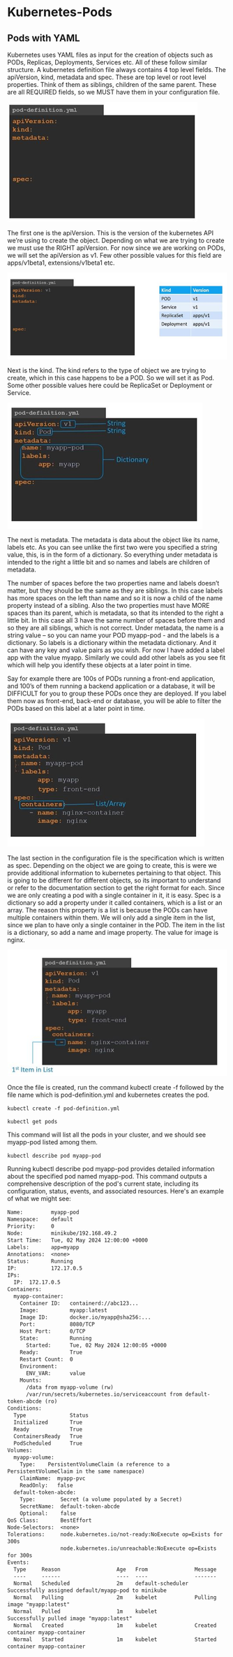 # Kubernetes-Pods

## Pods with YAML

Kubernetes uses YAML files as input for the creation of objects such as PODs, Replicas, Deployments, Services etc. All of these follow similar structure. A kubernetes definition file always contains 4 top level fields. The apiVersion, kind, metadata and spec. These are top level or root level properties. Think of them as siblings, children of the same parent. These are all REQUIRED fields, so we MUST have them in your configuration file.

![alt text](Pod-01.JPG)

The first one is the apiVersion. This is the version of the kubernetes API we’re using to create the object. Depending on what we are trying to create we must use the RIGHT apiVersion. For now since we are working on PODs, we will set the apiVersion as v1. Few other possible values for this field are apps/v1beta1, extensions/v1beta1 etc.

![alt text](Pod-02.JPG)

Next is the kind. The kind refers to the type of object we are trying to create, which in this case happens to be a POD. So we will set it as Pod. Some other possible values here could be ReplicaSet or Deployment or Service.

![alt text](Pod-03.JPG)

The next is metadata. The metadata is data about the object like its name, labels etc. As you can see unlike the first two were you specified a string value, this, is in the form of a dictionary. So everything under metadata is intended to the right a little bit and so names and labels are children of metadata. 

The number of spaces before the two properties name and labels doesn’t matter, but they should be the same as they are siblings. In this case labels has more spaces on the left than name and so it is now a child of the name property instead of a sibling. Also the two properties must have MORE spaces than its parent, which is metadata, so that its intended to the right a little bit. In this case all 3 have the same number of spaces before them and so they are all siblings, which is not correct. Under metadata, the name is a string value – so you can name your POD myapp-pod - and the labels is a dictionary. So labels is a dictionary within the metadata dictionary. And it can have any key and value pairs as you wish. For now I have added a label app with the value myapp. Similarly we could add other labels as you see fit which will help you identify these objects at a later point in time. 

Say for example there are 100s of PODs running a front-end
application, and 100’s of them running a backend application or a database, it will be DIFFICULT for you to group these PODs once they are deployed. If you label them now as front-end, back-end or database, you will be able to filter the PODs based on this label at a later point in time.

![alt text](Pod-04.JPG)  

The last section in the configuration file is the specification which is written as spec. Depending on the object we are going to create, this is were we provide additional information to kubernetes pertaining to that object. This is going to be different for different objects, so its important to understand or refer to the documentation section to get the right format for each. Since we are only creating a pod with a single container in it, it is easy. Spec is a dictionary so add a property under it called containers, which is a list or an array. The reason this property is a list is because the PODs can have multiple containers within them. We will only add a single item in the list, since we plan to have only a single container in the POD. The item in the list is a dictionary, so add a name and image property. The value for image is nginx.

![alt text](Pod-05.JPG)

Once the file is created, run the command kubectl create -f followed by the file name which is pod-definition.yml and kubernetes creates the pod.

```
kubectl create -f pod-definition.yml
```

```
kubectl get pods
```

This command will list all the pods in your cluster, and we should see myapp-pod listed among them.

```
kubectl describe pod myapp-pod
```

Running kubectl describe pod myapp-pod provides detailed information about the specified pod named myapp-pod. This command outputs a comprehensive description of the pod's current state, including its configuration, status, events, and associated resources. Here's an example of what we might see:

```
Name:         myapp-pod
Namespace:    default
Priority:     0
Node:         minikube/192.168.49.2
Start Time:   Tue, 02 May 2024 12:00:00 +0000
Labels:       app=myapp
Annotations:  <none>
Status:       Running
IP:           172.17.0.5
IPs:
  IP:  172.17.0.5
Containers:
  myapp-container:
    Container ID:   containerd://abc123...
    Image:          myapp:latest
    Image ID:       docker.io/myapp@sha256:...
    Port:           8080/TCP
    Host Port:      0/TCP
    State:          Running
      Started:      Tue, 02 May 2024 12:00:05 +0000
    Ready:          True
    Restart Count:  0
    Environment:
      ENV_VAR:      value
    Mounts:
      /data from myapp-volume (rw)
      /var/run/secrets/kubernetes.io/serviceaccount from default-token-abcde (ro)
Conditions:
  Type              Status
  Initialized       True
  Ready             True
  ContainersReady   True
  PodScheduled      True
Volumes:
  myapp-volume:
    Type:    PersistentVolumeClaim (a reference to a PersistentVolumeClaim in the same namespace)
    ClaimName:  myapp-pvc
    ReadOnly:   false
  default-token-abcde:
    Type:        Secret (a volume populated by a Secret)
    SecretName:  default-token-abcde
    Optional:    false
QoS Class:       BestEffort
Node-Selectors:  <none>
Tolerations:     node.kubernetes.io/not-ready:NoExecute op=Exists for 300s
                 node.kubernetes.io/unreachable:NoExecute op=Exists for 300s
Events:
  Type     Reason                  Age   From               Message
  ----     ------                  ----  ----               -------
  Normal   Scheduled               2m    default-scheduler  Successfully assigned default/myapp-pod to minikube
  Normal   Pulling                 2m    kubelet            Pulling image "myapp:latest"
  Normal   Pulled                  1m    kubelet            Successfully pulled image "myapp:latest"
  Normal   Created                 1m    kubelet            Created container myapp-container
  Normal   Started                 1m    kubelet            Started container myapp-container
```
